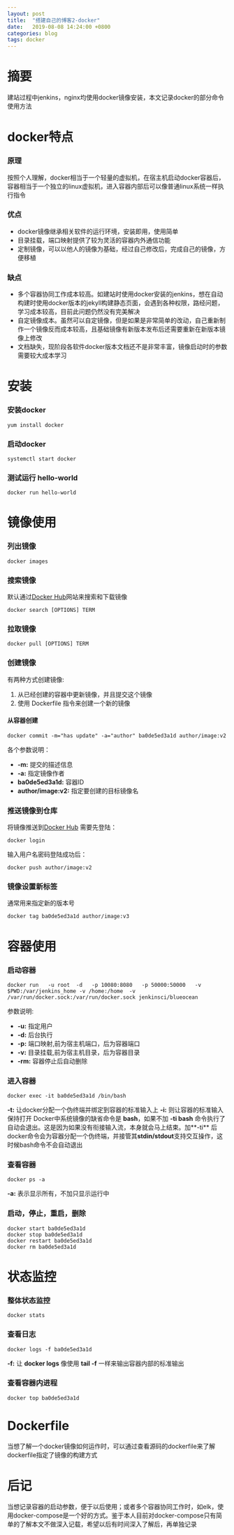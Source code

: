 ```yaml
---
layout: post
title:  "搭建自己的博客2-docker"
date:   2019-08-08 14:24:00 +0800
categories: blog
tags: docker
---
```


# 摘要

建站过程中jenkins，nginx均使用docker镜像安装，本文记录docker的部分命令使用方法

# docker特点

### 原理

按照个人理解，docker相当于一个轻量的虚拟机，在宿主机启动docker容器后，容器相当于一个独立的linux虚拟机，进入容器内部后可以像普通linux系统一样执行指令

### 优点

* docker镜像继承相关软件的运行环境，安装即用，使用简单
* 目录挂载，端口映射提供了较为灵活的容器内外通信功能
* 定制镜像，可以以他人的镜像为基础，经过自己修改后，完成自己的镜像，方便移植

### 缺点

* 多个容器协同工作成本较高。如建站时使用docker安装的jenkins，想在自动构建时使用docker版本的jekyll构建静态页面，会遇到各种权限，路经问题，学习成本较高，目前此问题仍然没有完美解决
* 自定镜像成本。虽然可以自定镜像，但是如果是非常简单的改动，自己重新制作一个镜像反而成本较高，且基础镜像有新版本发布后还需要重新在新版本镜像上修改
* 文档缺失，现阶段各软件docker版本文档还不是非常丰富，镜像启动时的参数需要较大成本学习

# 安装

### 安装docker

```shell
yum install docker
```

### 启动docker

```shell
systemctl start docker
```

### 测试运行 hello-world

```shell
docker run hello-world
```

# 镜像使用

### 列出镜像

```shell
docker images
```

### 搜索镜像

 默认通过[Docker Hub](https://hub.docker.com/)网站来搜索和下载镜像

```shell
docker search [OPTIONS] TERM
```

### 拉取镜像

```shell
docker pull [OPTIONS] TERM
```

### 创建镜像

有两种方式创建镜像:
1. 从已经创建的容器中更新镜像，并且提交这个镜像
2. 使用 Dockerfile 指令来创建一个新的镜像

#### 从容器创建

```shell
docker commit -m="has update" -a="author" ba0de5ed3a1d author/image:v2
```

各个参数说明：

* **-m:** 提交的描述信息
* **-a:** 指定镜像作者
* **ba0de5ed3a1d:** 容器ID
* **author/image:v2:** 指定要创建的目标镜像名

### 推送镜像到仓库

将镜像推送到[Docker Hub](https://hub.docker.com/)
需要先登陆：
```shell
docker login
```
输入用户名密码登陆成功后：
```shell
docker push author/image:v2
```

### 镜像设置新标签
通常用来指定新的版本号
```shell
docker tag ba0de5ed3a1d author/image:v3
```

# 容器使用

### 启动容器

```shell
docker run   -u root  -d   -p 10080:8080   -p 50000:50000   -v $PWD:/var/jenkins_home -v /home:/home  -v /var/run/docker.sock:/var/run/docker.sock jenkinsci/blueocean
```

参数说明:
* **-u:** 指定用户
* **-d:** 后台执行
* **-p:** 端口映射,前为宿主机端口，后为容器端口
* **-v:** 目录挂载,前为宿主机目录，后为容器目录
* **-rm:** 容器停止后自动删除

### 进入容器
```shell
docker exec -it ba0de5ed3a1d /bin/bash
```
**-t:** 让docker分配一个伪终端并绑定到容器的标准输入上
**-i:** 则让容器的标准输入保持打开
Docker中系统镜像的缺省命令是 **bash**，如果不加 **-ti bash** 命令执行了自动会退出。这是因为如果没有衔接输入流，本身就会马上结束。加**-ti** 后docker命令会为容器分配一个伪终端，并接管其**stdin/stdout**支持交互操作，这时候bash命令不会自动退出

### 查看容器
```shell
docker ps -a
```
**-a:** 表示显示所有，不加只显示运行中

### 启动，停止，重启，删除
```shell
docker start ba0de5ed3a1d
docker stop ba0de5ed3a1d
docker restart ba0de5ed3a1d
docker rm ba0de5ed3a1d
```

# 状态监控

### 整体状态监控
```shell
docker stats
```

### 查看日志
```shell
docker logs -f ba0de5ed3a1d
```
**-f:** 让 **docker logs** 像使用 **tail -f** 一样来输出容器内部的标准输出

### 查看容器内进程
```shell
docker top ba0de5ed3a1d
```

# Dockerfile
当想了解一个docker镜像如何运作时，可以通过查看源码的dockerfile来了解
dockerfile指定了镜像的构建方式

# 后记
当想记录容器的启动参数，便于以后使用；或者多个容器协同工作时，如elk，使用docker-compose是一个好的方式。鉴于本人目前对docker-compose只有简单的了解本文不做深入记载，希望以后有时间深入了解后，再单独记录
